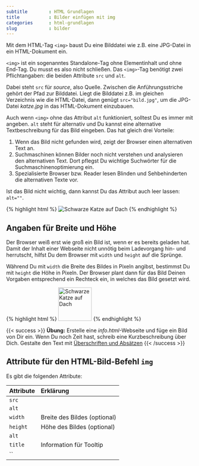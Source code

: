 ```yaml
---
subtitle        : HTML Grundlagen
title           : Bilder einfügen mit img
categories      : html-grundlagen
slug            : bilder
---
```

Mit dem HTML-Tag `<img>` baust Du eine Bilddatei wie z.B. eine JPG-Datei in ein HTML-Dokument ein.
<!-- readmore -->

`<img>` ist ein sogenanntes Standalone-Tag ohne Elementinhalt und ohne End-Tag. Du musst es also nicht schließen. Das `<img>`-Tag benötigt zwei Pflichtangaben: die beiden Attribute `src` und `alt`.

Dabei steht `src` für _source_, also Quelle. Zwischen die Anführungsstriche gehört der Pfad zur Bilddatei. Liegt die Bilddatei z.B. im gleichen Verzeichnis wie die HTML-Datei, dann genügt `src="bild.jpg"`, um die JPG-Datei _katze.jpg_ in das HTML-Dokument einzubauen.

Auch wenn `<img>` ohne das Attribut `alt` funktioniert, solltest Du es immer mit angeben. `alt` steht für alternativ und Du kannst eine alternative Textbeschreibung für das Bild eingeben. Das hat gleich drei Vorteile:

1. Wenn das Bild nicht gefunden wird, zeigt der Browser einen alternativen Text an.
2. Suchmaschinen können Bilder noch nicht verstehen und analysieren den alternativen Text. Dort pflegst Du wichtige Suchwörter für die Suchmaschinenoptimierung ein.
3. Spezialisierte Browser bzw. Reader lesen Blinden und Sehbehinderten die alternativen Texte vor.

Ist das Bild nicht wichtig, dann kannst Du das Attribut auch leer lassen: `alt=""`.

{% highlight html %}
<img src="katze.jpg" alt="Schwarze Katze auf Dach">
{% endhighlight %}

## Angaben für Breite und Höhe

Der Browser weiß erst wie groß ein Bild ist, wenn er es bereits geladen hat. Damit der Inhalt einer Webseite nicht unnötig beim Ladevorgang hin- und herrutscht, hilfst Du dem Browser mit `width` und `height` auf die Sprünge.

Während Du mit `width` die Breite des Bildes in Pixeln angibst, bestimmst Du mit `height` die Höhe in Pixeln. Der Browser plant dann für das Bild Deinen Vorgaben entsprechend ein Rechteck ein, in welches das Bild gesetzt wird.

{% highlight html %}
<img src="katze.jpg" widht="160" height="90" alt="Schwarze Katze auf Dach">
{% endhighlight %}


{{< success >}}
**Übung:** Erstelle eine *info.html*-Webseite und füge ein Bild von Dir ein. Wenn Du noch Zeit hast, schreib eine Kurzbeschreibung über Dich. Gestalte den Text mit <a href="http://webdesign.phlow.de/html-absaetze-ueberschriften-zeilenumbruch/">Überschriften und Absätzen</a>
{{< /success >}}

## Attribute für den HTML-Bild-Befehl `img`

Es gibt die folgenden Attribute:

|  Attribute   |  Erklärung |
|:-------------|:-----------|
| `src`           |      |
| `alt`           |      |
| `width`           | Breite des Bildes (optional)     |
| `height`           | Höhe des Bildes (optional)      |
| `alt`           |      |
| `title`           | Information für Tooltip     |
| ``           |      |
